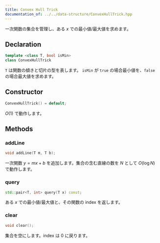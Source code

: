 ```yaml
---
title: Convex Hull Trick
documentation_of: ../../data-structure/ConvexHullTrick.hpp
---
```


一次関数の集合を管理し、ある $x$ での最小値/最大値を求めます。

## Declaration
```cpp
template <class T, bool isMin>
class ConvexHullTrick
```

`T` は関数の傾きと切片の型を表します。
`isMin` が `true` の場合最小値を、`false` の場合最大値を求めます。

## Constructor
```cpp
ConvexHullTrick() = default;
```

$O(1)$ で動作します。

## Methods

### addLine
```cpp
void addLine(T m, T b);
```

一次関数 $y=mx+b$ を追加します。集合の含む直線の数を $N$ として $O(\log N)$ で動作します。

### query
```cpp
std::pair<T, int> query(T x) const;
```

ある $x$ での最小値/最大値と、その関数の index を返します。

### clear
```cpp
void clear();
```

集合を空にします。index は $0$ に戻ります。